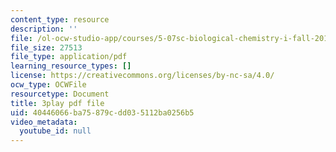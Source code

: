 ```yaml
---
content_type: resource
description: ''
file: /ol-ocw-studio-app/courses/5-07sc-biological-chemistry-i-fall-2013/40446066ba75879cdd035112ba0256b5_Kl2KpdlB8SQ.pdf
file_size: 27513
file_type: application/pdf
learning_resource_types: []
license: https://creativecommons.org/licenses/by-nc-sa/4.0/
ocw_type: OCWFile
resourcetype: Document
title: 3play pdf file
uid: 40446066-ba75-879c-dd03-5112ba0256b5
video_metadata:
  youtube_id: null
---
```

